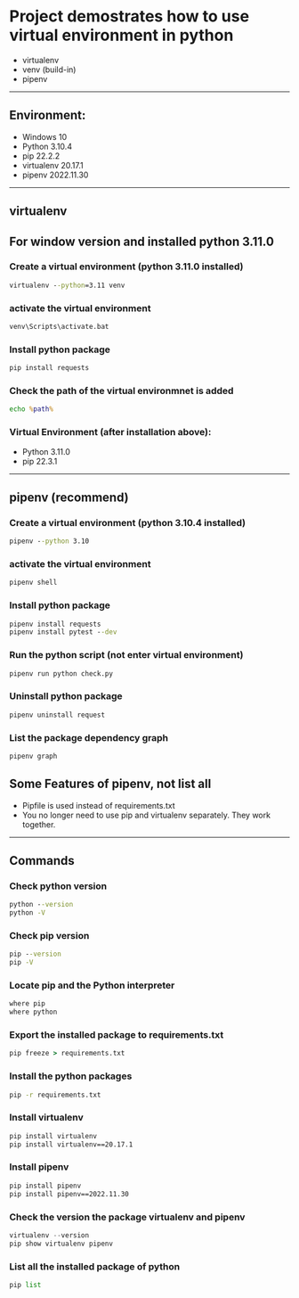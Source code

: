 # Project demostrates how to use virtual environment in python
- virtualenv
- venv (build-in)
- pipenv

---

## Environment:
- Windows 10
- Python 3.10.4
- pip 22.2.2
- virtualenv 20.17.1
- pipenv 2022.11.30

---

## virtualenv
## For window version and installed python 3.11.0
### Create a virtual environment (python 3.11.0 installed)
```cmd
virtualenv --python=3.11 venv
```

### activate the virtual environment
```cmd
venv\Scripts\activate.bat
```

### Install python package
```cmd
pip install requests
```

### Check the path of the virtual environmnet is added
```cmd
echo %path%
```

### Virtual Environment (after installation above):
- Python 3.11.0
- pip 22.3.1

---

## pipenv (recommend)
### Create a virtual environment (python 3.10.4 installed)
```cmd
pipenv --python 3.10
```

### activate the virtual environment
```cmd
pipenv shell
```

### Install python package
```cmd
pipenv install requests
pipenv install pytest --dev
```

### Run the python script (not enter virtual environment)
```cmd
pipenv run python check.py
```

### Uninstall python package
```cmd
pipenv uninstall request
```

### List the package dependency graph
```cmd
pipenv graph
```

## Some Features of pipenv, not list all
- Pipfile is used instead of requirements.txt
- You no longer need to use pip and virtualenv separately. They work together.

---

## Commands
### Check python version
```cmd
python --version
python -V
```

### Check pip version
```cmd
pip --version
pip -V
```

### Locate pip and the Python interpreter
```cmd
where pip
where python
```

### Export the installed package to requirements.txt
```cmd
pip freeze > requirements.txt
```

### Install the python packages
```cmd
pip -r requirements.txt 
```

### Install virtualenv
```cmd
pip install virtualenv
pip install virtualenv==20.17.1

```

### Install pipenv
```cmd
pip install pipenv
pip install pipenv==2022.11.30
```

### Check the version the package virtualenv and pipenv
```python
virtualenv --version
pip show virtualenv pipenv
```

### List all the installed package of python
```python
pip list
```
